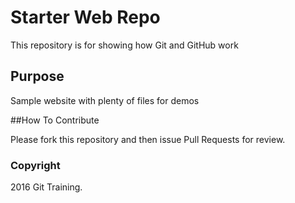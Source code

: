 # Starter Web Repo

This repository is for showing how Git and GitHub work

## Purpose

Sample website with plenty of files for demos

##How To Contribute

Please fork this repository and then issue Pull Requests for review.

### Copyright
2016 Git Training.